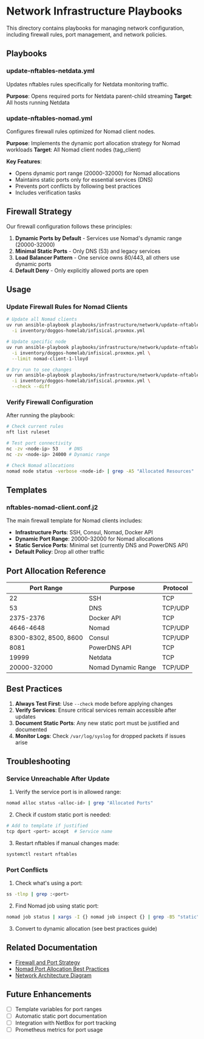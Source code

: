 # Network Infrastructure Playbooks

This directory contains playbooks for managing network configuration, including firewall rules, port management, and network policies.

## Playbooks

### update-nftables-netdata.yml

Updates nftables rules specifically for Netdata monitoring traffic.

**Purpose**: Opens required ports for Netdata parent-child streaming
**Target**: All hosts running Netdata

### update-nftables-nomad.yml

Configures firewall rules optimized for Nomad client nodes.

**Purpose**: Implements the dynamic port allocation strategy for Nomad workloads
**Target**: All Nomad client nodes (tag_client)

**Key Features**:

- Opens dynamic port range (20000-32000) for Nomad allocations
- Maintains static ports only for essential services (DNS)
- Prevents port conflicts by following best practices
- Includes verification tasks

## Firewall Strategy

Our firewall configuration follows these principles:

1. **Dynamic Ports by Default** - Services use Nomad's dynamic range (20000-32000)
2. **Minimal Static Ports** - Only DNS (53) and legacy services
3. **Load Balancer Pattern** - One service owns 80/443, all others use dynamic ports
4. **Default Deny** - Only explicitly allowed ports are open

## Usage

### Update Firewall Rules for Nomad Clients

```bash
# Update all Nomad clients
uv run ansible-playbook playbooks/infrastructure/network/update-nftables-nomad.yml \
  -i inventory/doggos-homelab/infisical.proxmox.yml

# Update specific node
uv run ansible-playbook playbooks/infrastructure/network/update-nftables-nomad.yml \
  -i inventory/doggos-homelab/infisical.proxmox.yml \
  --limit nomad-client-1-lloyd

# Dry run to see changes
uv run ansible-playbook playbooks/infrastructure/network/update-nftables-nomad.yml \
  -i inventory/doggos-homelab/infisical.proxmox.yml \
  --check --diff
```

### Verify Firewall Configuration

After running the playbook:

```bash
# Check current rules
nft list ruleset

# Test port connectivity
nc -zv <node-ip> 53    # DNS
nc -zv <node-ip> 24000 # Dynamic range

# Check Nomad allocations
nomad node status -verbose <node-id> | grep -A5 "Allocated Resources"
```

## Templates

### nftables-nomad-client.conf.j2

The main firewall template for Nomad clients includes:

- **Infrastructure Ports**: SSH, Consul, Nomad, Docker API
- **Dynamic Port Range**: 20000-32000 for Nomad allocations
- **Static Service Ports**: Minimal set (currently DNS and PowerDNS API)
- **Default Policy**: Drop all other traffic

## Port Allocation Reference

| Port Range | Purpose | Protocol |
|------------|---------|----------|
| 22 | SSH | TCP |
| 53 | DNS | TCP/UDP |
| 2375-2376 | Docker API | TCP |
| 4646-4648 | Nomad | TCP/UDP |
| 8300-8302, 8500, 8600 | Consul | TCP/UDP |
| 8081 | PowerDNS API | TCP |
| 19999 | Netdata | TCP |
| 20000-32000 | Nomad Dynamic Range | TCP/UDP |

## Best Practices

1. **Always Test First**: Use `--check` mode before applying changes
2. **Verify Services**: Ensure critical services remain accessible after updates
3. **Document Static Ports**: Any new static port must be justified and documented
4. **Monitor Logs**: Check `/var/log/syslog` for dropped packets if issues arise

## Troubleshooting

### Service Unreachable After Update

1. Verify the service port is in allowed range:

```bash
nomad alloc status <alloc-id> | grep "Allocated Ports"
```

2. Check if custom static port is needed:

```bash
# Add to template if justified
tcp dport <port> accept  # Service name
```

3. Restart nftables if manual changes made:

```bash
systemctl restart nftables
```

### Port Conflicts

1. Check what's using a port:

```bash
ss -tlnp | grep :<port>
```

2. Find Nomad job using static port:

```bash
nomad job status | xargs -I {} nomad job inspect {} | grep -B5 "static"
```

3. Convert to dynamic allocation (see best practices guide)

## Related Documentation

- [Firewall and Port Strategy](../../../docs/operations/firewall-port-strategy.md)
- [Nomad Port Allocation Best Practices](../../../docs/implementation/nomad-port-allocation.md)
- [Network Architecture Diagram](../../../docs/diagrams/network-port-architecture.md)

## Future Enhancements

- [ ] Template variables for port ranges
- [ ] Automatic static port documentation
- [ ] Integration with NetBox for port tracking
- [ ] Prometheus metrics for port usage

